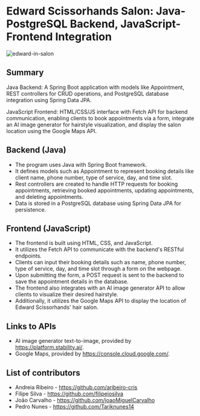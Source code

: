 # Edward Scissorhands Salon: Java-PostgreSQL Backend, JavaScript-Frontend Integration

![edward-in-salon](https://github.com/aribeiro-cris/edward-scissorhands-andreia-joao-filipe-pedro-manuel/assets/80212431/e99e1ce8-82aa-4b9d-83e5-10b60363e407)

## Summary
Java Backend: A Spring Boot application with models like Appointment, REST controllers for CRUD operations, and PostgreSQL database integration using Spring Data JPA.

JavaScript Frontend: HTML/CSS/JS interface with Fetch API for backend communication, enabling clients to book appointments via a form, integrate an AI image generator for hairstyle visualization, and display the salon location using the Google Maps API.

## Backend (Java)
- The program uses Java with Spring Boot framework.
- It defines models such as Appointment to represent booking details like client name, phone number, type of service, day, and time slot.
- Rest controllers are created to handle HTTP requests for booking appointments, retrieving booked appointments, updating appointments, and deleting appointments.
- Data is stored in a PostgreSQL database using Spring Data JPA for persistence.

## Frontend (JavaScript)
- The frontend is built using HTML, CSS, and JavaScript.
- It utilizes the Fetch API to communicate with the backend's RESTful endpoints.
- Clients can input their booking details such as name, phone number, type of service, day, and time slot through a form on the webpage.
- Upon submitting the form, a POST request is sent to the backend to save the appointment details in the database.
- The frontend also integrates with an AI image generator API to allow clients to visualize their desired hairstyle.
- Additionally, it utilizes the Google Maps API to display the location of Edward Scissorhands' hair salon.

## Links to APIs
- AI image generator text-to-image, provided by https://platform.stability.ai/.
- Google Maps, provided by https://console.cloud.google.com/.

## List of contributors
- Andreia Ribeiro - https://github.com/aribeiro-cris
- Filipe Silva - https://github.com/filipejosilva
- João Carvalho - https://github.com/joaoMiguelCarvalho
- Pedro Nunes - https://github.com/Tariknunes14
